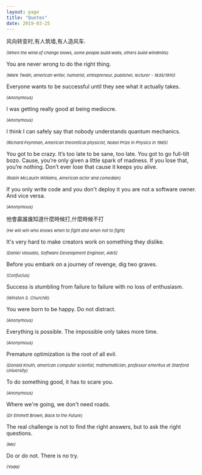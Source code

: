 ```yaml
---
layout: page
title: "Quotes"
date: 2019-03-25
---
```


风向转变时,有人筑墙,有人造风车.

<span style="font-size: 11px; font-style: italic;">(When the wind of change blows, some people build walls, others build windmills)<span>


You are never wrong to do the right thing.

<span style="font-size: 11px; font-style: italic;">(Mark Twain, american writer, humorist, entrepreneur, publisher, lecturer - 1835/1910)<span>


Everyone wants to be successful until they see what it actually takes.

<span style="font-size: 11px; font-style: italic;">(Anonymous)<span>


I was getting really good at being mediocre.

<span style="font-size: 11px; font-style: italic;">(Anonymous)<span>


I think I can safely say that nobody understands quantum mechanics.

<span style="font-size: 11px; font-style: italic;">(Richard Feynman, American theoretical physicist, Nobel Prize in Physics in 1965)<span>


You got to be crazy. It’s too late to be sane, too late. You got to go full-tilt bozo. Cause, you’re only given a little spark of madness. If you lose that, you’re nothing. Don’t ever lose that cause it keeps you alive.

<span style="font-size: 11px; font-style: italic;">(Robin McLaurin Williams, American actor and comedian)<span>


If you only write code and you don't deploy it you are not a software owner. And vice versa.

<span style="font-size: 11px; font-style: italic;">(Anonymous)<span>


他會贏誰誰知道什麼時候打,什麼時候不打

<span style="font-size: 11px; font-style: italic;">(He will win who knows when to fight and when not to fight)<span>


It's very hard to make creators work on something they dislike.

<span style="font-size: 11px; font-style: italic;">(Daniel Vassallo, Software Development Engineer, AWS)<span>


Before you embark on a journey of revenge, dig two graves.

<span style="font-size: 11px; font-style: italic;">(Confucius)<span>


Success is stumbling from failure to failure with no loss of enthusiasm.

<span style="font-size: 11px; font-style: italic;">(Winston S. Churchill)<span>


You were born to be happy. Do not distract.

<span style="font-size: 11px; font-style: italic;">(Anonymous)<span>


Everything is possible. The impossible only takes more time.

<span style="font-size: 11px; font-style: italic;">(Anonymous)<span>


Premature optimization is the root of all evil.

<span style="font-size: 11px; font-style: italic;">(Donald Knuth, american computer scientist, mathematician, professor emeritus at Stanford University)<span>


To do something good, it has to scare you.

<span style="font-size: 11px; font-style: italic;">(Anonymous)<span>


Where we're going, we don't need roads.

<span style="font-size: 11px; font-style: italic;">(Dr Emmett Brown, Back to the Future)<span>


The real challenge is not to find the right answers, but to ask the right questions.

<span style="font-size: 11px; font-style: italic;">(Me)<span>


Do or do not. There is no try.

<span style="font-size: 11px; font-style: italic;">(Yoda)<span>
